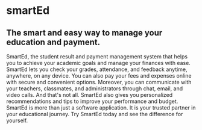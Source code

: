 # smartEd

## The smart and easy way to manage your education and payment.
SmartEd, the student result and payment management system that helps you to achieve your academic goals and manage your finances with ease. SmartEd lets you check your grades, attendance, and feedback anytime, anywhere, on any device. You can also pay your fees and expenses online with secure and convenient options. Moreover, you can communicate with your teachers, classmates, and administrators through chat, email, and video calls. And that's not all. SmartEd also gives you personalized recommendations and tips to improve your performance and budget. SmartEd is more than just a software application. It is your trusted partner in your educational journey. Try SmartEd today and see the difference for yourself.
